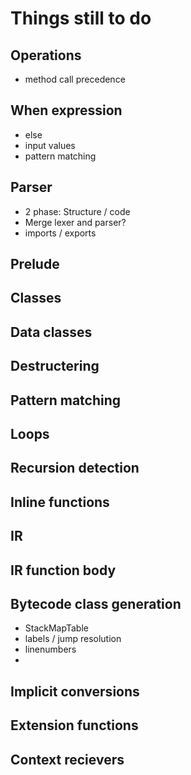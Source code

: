 # Things still to do

## Operations
- method call precedence

## When expression
- else
- input values
- pattern matching

## Parser
- 2 phase: Structure / code
- Merge lexer and parser?
- imports / exports


## Prelude


## Classes

## Data classes

## Destructering

## Pattern matching

## Loops

## Recursion detection

## Inline functions

## IR

## IR function body

## Bytecode class generation
- StackMapTable
- labels / jump resolution
- linenumbers
- 
## Implicit conversions

## Extension functions

## Context recievers


